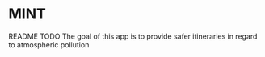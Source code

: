 # MINT
README TODO
The goal of this app is to provide safer itineraries in regard to atmospheric pollution
